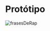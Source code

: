 # Protótipo
![frasesDeRap](https://user-images.githubusercontent.com/93846923/216841907-ce0d17e7-1153-45a3-92e5-18a4eef20f0d.png)
